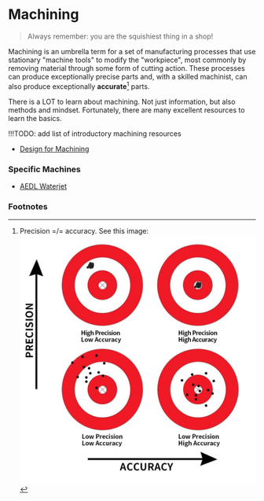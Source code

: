 
# Machining
>Always remember: you are the squishiest thing in a shop!

Machining is an umbrella term for a set of manufacturing processes that use stationary "machine tools" to modify the "workpiece", most commonly by removing material through some form of cutting action. These processes can produce exceptionally precise parts and, with a skilled machinist, can also produce exceptionally **accurate**[^1] parts.

There is a LOT to learn about machining. Not just information, but also methods and mindset. Fortunately, there are many excellent resources to learn the basics.

!!!TODO: add list of introductory machining resources
- [Design for Machining](design-for-machining.md)

### Specific Machines
- [AEDL Waterjet](waterjet-aedl-operation.md)


### Footnotes
[^1]: Precision =/= accuracy. See this image: ![alt text](accuracy_vs_precision-2312122094.jpg)